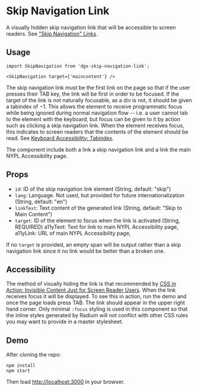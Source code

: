 # Skip Navigation Link

A visually hidden skip navigation link that will be accessible to screen
readers. See
["Skip Navigation" Links](http://webaim.org/techniques/skipnav/).

## Usage

    import SkipNavigation from 'dgx-skip-navigation-link';

	<SkipNavigation target={'maincontent'} />

The skip navigation link must be the first link on the page so that if the user
presses their TAB key, the link will be first in order to be focused. If the
target of the link is not naturally focusable, as a div is not, it should be
given a tabindex of −1. This allows the element to receive programmatic focus
while being ignored during normal navigation flow -- i.e. a user cannot tab to
the element with the keyboard, but focus can be given to it by action such as
clicking a skip navigation link. When the element receives focus, this indicates
to screen readers that the contents of the element should be read. See
[Keyboard Accessibility: Tabindex](http://webaim.org/techniques/keyboard/tabindex).

The component include both a link a skip navigation link and a link the main NYPL Accessibility page.

## Props

- `id`: ID of the skip navigation link element (String, default: "skip")
- `lang`: Language. Not used, but provided for future internationalization
  (String, default: "en")
- `linkText`: Text content of the generated link (String, default: "Skip to Main
  Content")
- `target`: ID of the element to focus when the link is activated (String,
  REQUIRED)
  a11yText: Text for link to main NYPL Accessibility page,
  a11yLink: URL of main NYPL Accessibility page,

If no `target` is provided, an empty span will be output rather than a skip
navigation link since it no link would be better than a broken one.

## Accessibility

The method of visually hiding the link is that recommended by
[CSS in Action: Invisible Content Just for Screen Reader Users](http://webaim.org/techniques/css/invisiblecontent/). When
the link receives focus it will be displayed. To see this in action, run the
demo and once the page loads press TAB. The link should appear in the upper
right hand corner. Only minimal `:focus` styling is used in this component so
that the inline styles generated by Radium will not conflict with other CSS
rules you may want to provide in a master stylesheet.

## Demo

After cloning the repo:

    npm install
    npm start

Then load [http://localhost:3000](http://localhost:3000) in your browser.
